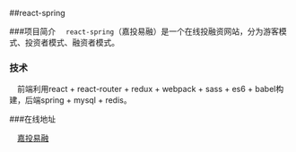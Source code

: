 ##react-spring

###项目简介
&emsp;`react-spring`（嘉投易融）是一个在线投融资网站，分为游客模式、投资者模式、融资者模式。

### 技术
&emsp;前端利用react + react-router + redux + webpack + sass + es6 + babel构建，后端spring + mysql + redis。

###在线地址

&emsp;[嘉投易融](http://139.129.29.21/customer/)
